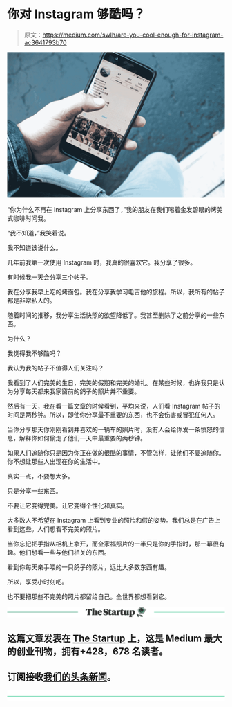 # 你对 Instagram 够酷吗？

> 原文：<https://medium.com/swlh/are-you-cool-enough-for-instagram-ac3641793b70>

![](img/a8087e8c73a8563f0fda968f5b2df776.png)

“你为什么不再在 Instagram 上分享东西了，”我的朋友在我们喝着金发碧眼的烤美式咖啡时问我。

“我不知道，”我笑着说。

我不知道该说什么。

几年前我第一次使用 Instagram 时，我真的很喜欢它。我分享了很多。

有时候我一天会分享三个帖子。

我在分享我早上吃的烤面包。我在分享我学习电吉他的旅程。所以，我所有的帖子都是非常私人的。

随着时间的推移，我分享生活快照的欲望降低了。我甚至删除了之前分享的一些东西。

为什么？

我觉得我不够酷吗？

我认为我的帖子不值得人们关注吗？

我看到了人们完美的生日，完美的假期和完美的婚礼。在某些时候，也许我只是认为分享每天都来我家窗前的鸽子的照片并不重要。

然后有一天，我在看一篇文章的时候看到，平均来说，人们看 Instagram 帖子的时间是两秒钟。所以，即使你分享最不重要的东西，也不会伤害或冒犯任何人。

当你分享那天你刚刚看到并喜欢的一辆车的照片时，没有人会给你发一条愤怒的信息，解释你如何偷走了他们一天中最重要的两秒钟。

如果人们追随你只是因为你正在做的很酷的事情，不管怎样，让他们不要追随你。你不想让那些人出现在你的生活中。

真实一点，不要想太多。

只是分享一些东西。

不要让它变得完美。让它变得个性化和真实。

大多数人不希望在 Instagram 上看到专业的照片和假的姿势。我们总是在广告上看到这些。人们想看不完美的照片。

当你忘记把手指从相机上拿开，而全家福照片的一半只是你的手指时，那一幕很有趣。他们想看一些与他们相关的东西。

看到你每天亲手喂的一只鸽子的照片，远比大多数东西有趣。

所以，享受小时刻吧。

也不要把那些不完美的照片都留给自己。全世界都想看到它。

[![](img/308a8d84fb9b2fab43d66c117fcc4bb4.png)](https://medium.com/swlh)

## 这篇文章发表在 [The Startup](https://medium.com/swlh) 上，这是 Medium 最大的创业刊物，拥有+428，678 名读者。

## 订阅接收[我们的头条新闻](https://growthsupply.com/the-startup-newsletter/)。

[![](img/b0164736ea17a63403e660de5dedf91a.png)](https://medium.com/swlh)